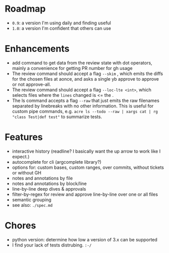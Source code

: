 # Roadmap

- `0.9`: a version I'm using daily and finding useful
- `1.0`: a version I'm confident that others can use

# Enhancements

- add command to get data from the review state with dot operators, mainly a convenience for getting PR number for gh usage
- The review command should accept a flag `--skim` , which emits the diffs for
  the chosen files at aonce, and asks a single yb approve to approve or not approve-all.
- The review command should accept a flag `--loc-lte <int>`, which selects files
  where the `lines` changed is <= the <int>.
- The ls command accepts a flag `--raw` that just emits the raw filenames separated by linebreaks
  with no other information. This is useful for custom pipe commands,
  e.g. `acre ls --todo --raw | xargs cat | rg "class Test|def test"` to summarize tests.

# Features

- interactive history (readline? I basically want the up arrow to work like I expect.)
- autocomplete for cli (argcomplete library?)
- options for: custom bases, custom ranges, over commits, without tickets or without GH
- notes and annotations by file
- notes and annotations by block/line
- line-by-line deep dives & approvals
- filter-by-regex for review and approve line-by-line over one or all files
- semantic grouping
- see also: `./spec.md`

# Chores

- python version: determine how low a version of 3.x can be supported
- I find your lack of tests distrubing. `:-/`
